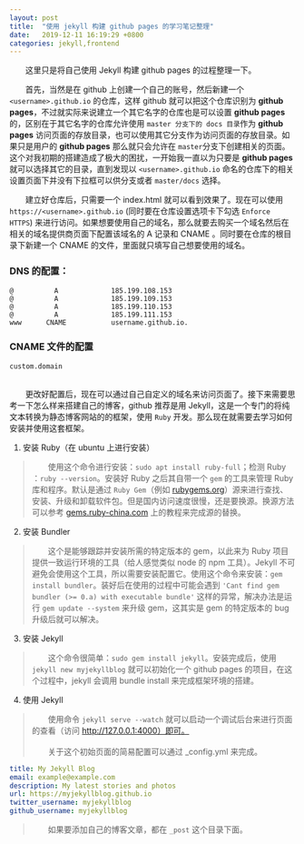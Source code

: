 ```yaml
---
layout: post
title:  "使用 jekyll 构建 github pages 的学习笔记整理"
date:   2019-12-11 16:19:29 +0800
categories: jekyll,frontend
---
```

&emsp;&emsp;这里只是将自己使用 Jekyll 构建 github pages 的过程整理一下。  

&emsp;&emsp;首先，当然是在 github 上创建一个自己的账号，然后新建一个 `<username>.github.io` 的仓库，这样 github 就可以把这个仓库识别为 **github pages**，不过就实际来说建立一个其它名字的仓库也是可以设置 **github pages** 的，区别在于其它名字的仓库允许使用 `master 分支下的 docs 目录`作为 **github pages** 访问页面的存放目录，也可以使用其它分支作为访问页面的存放目录。如果只是用户的 **github pages** 那么就只会允许在 `master`分支下创建相关的页面。这个对我初期的搭建造成了极大的困扰，一开始我一直以为只要是 **github pages** 就可以选择其它的目录，直到发现以 `<username>.github.io` 命名的仓库下的相关设置页面下并没有下拉框可以供分支或者 `master/docs` 选择。  

&emsp;&emsp;建立好仓库后，只需要一个 index.html 就可以看到效果了。现在可以使用 `https://<username>.github.io` (同时要在仓库设置选项卡下勾选 `Enforce HTTPS`) 来进行访问。如果想要使用自己的域名，那么就要去购买一个域名然后在相关的域名提供商页面下配置该域名的 A 记录和 CNAME 。同时要在仓库的根目录下新建一个 CNAME 的文件，里面就只填写自己想要使用的域名。
### DNS 的配置：
```console
@          A             185.199.108.153
@          A             185.199.109.153
@          A             185.199.110.153
@          A             185.199.111.153
www      CNAME           username.github.io.
```
### CNAME 文件的配置
```console
custom.domain
```
&emsp;  
&emsp;&emsp;更改好配置后，现在可以通过自己自定义的域名来访问页面了。接下来需要思考一下怎么样来搭建自己的博客，github 推荐是用 Jekyll，这是一个专门的将纯文本转换为静态博客网站的的框架，使用 `Ruby` 开发。那么现在就需要去学习如何安装并使用这套框架。  
1. 安装 Ruby（在 ubuntu 上进行安装）
>&emsp;&emsp;使用这个命令进行安装：`sudo apt install ruby-full`；检测 Ruby ：`ruby --version`。安装好 Ruby 之后其自带一个 `gem` 的工具来管理 Ruby 库和程序。默认是通过 `Ruby Gem`（例如 [rubygems.org](http://rubygems.org/)）源来进行查找、安装、升级和卸载软件包。但是国内访问速度很慢，还是要换源。换源方法可以参考 [gems.ruby-china.com](https://gems.ruby-china.com/) 上的教程来完成源的替换。
2. 安装 Bundler
>&emsp;&emsp;这个是能够跟踪并安装所需的特定版本的 gem，以此来为 Ruby 项目提供一致运行环境的工具（给人感觉类似 node 的 npm 工具）。Jekyll 不可避免会使用这个工具，所以需要安装配置它。使用这个命令来安装：`gem install bundler`。装好后在使用的过程中可能会遇到 `'Cant find gem bundler (>= 0.a) with executable bundle'` 这样的异常，解决办法是运行 `gem update --system` 来升级 gem，这其实是 gem 的特定版本的 bug 升级后就可以解决。
3. 安装 Jekyll
>&emsp;&emsp;这个命令很简单：`sudo gem install jekyll`。安装完成后，使用 `jekyll new myjekyllblog` 就可以初始化一个 github pages 的项目，在这个过程中，jekyll 会调用 bundle install 来完成框架环境的搭建。
4. 使用 Jekyll
>&emsp;&emsp;使用命令 `jekyll serve --watch` 就可以启动一个调试后台来进行页面的查看（访问 http://127.0.0.1:4000）即可。  
>&emsp;  
> &emsp;&emsp;关于这个初始页面的简易配置可以通过 _config.yml 来完成。
```yaml
title: My Jekyll Blog
email: example@example.com
description: My latest stories and photos
url: https://myjekyllblog.github.io
twitter_username: myjekyllblog
github_username: myjekyllblog
```
>&emsp;&emsp;如果要添加自己的博客文章，都在 `_post` 这个目录下面。